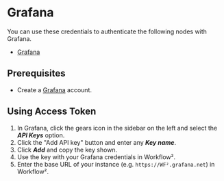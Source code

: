 # Grafana

You can use these credentials to authenticate the following nodes with Grafana.
- [Grafana](/workflow/integrations/nodes/workflow-nodes-base.grafana/)

## Prerequisites

- Create a [Grafana](https://grafana.com/) account.

## Using Access Token

1. In Grafana, click the gears icon in the sidebar on the left and select the ***API Keys*** option.
2. Click the "Add API key" button and enter any ***Key name***.
3. Click ***Add*** and copy the key shown.
4. Use the key with your Grafana credentials in Workflow².
5. Enter the base URL of your instance (e.g. `https://WF².grafana.net`) in Workflow².

